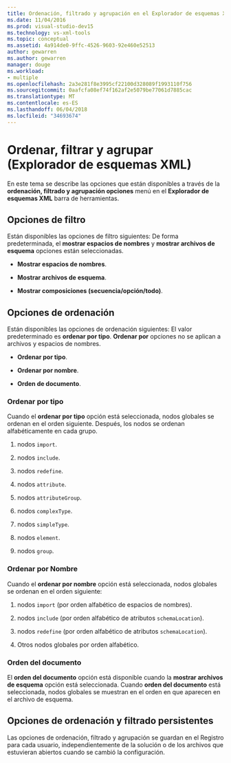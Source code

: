 ```yaml
---
title: Ordenación, filtrado y agrupación en el Explorador de esquemas XML
ms.date: 11/04/2016
ms.prod: visual-studio-dev15
ms.technology: vs-xml-tools
ms.topic: conceptual
ms.assetid: 4a914de0-9ffc-4526-9603-92e460e52513
author: gewarren
ms.author: gewarren
manager: douge
ms.workload:
- multiple
ms.openlocfilehash: 2a3e281f8e3995cf22100d328089f1993110f756
ms.sourcegitcommit: 0aafcfa08ef74f162af2e5079be77061d7885cac
ms.translationtype: MT
ms.contentlocale: es-ES
ms.lasthandoff: 06/04/2018
ms.locfileid: "34693674"
---
```

# <a name="sorting-filtering-and-grouping-xml-schema-explorer"></a>Ordenar, filtrar y agrupar (Explorador de esquemas XML)

En este tema se describe las opciones que están disponibles a través de la **ordenación, filtrado y agrupación opciones** menú en el **Explorador de esquemas XML** barra de herramientas.

## <a name="filter-options"></a>Opciones de filtro

 Están disponibles las opciones de filtro siguientes: De forma predeterminada, el **mostrar espacios de nombres** y **mostrar archivos de esquema** opciones están seleccionadas.

-   **Mostrar espacios de nombres**.

-   **Mostrar archivos de esquema**.

-   **Mostrar composiciones (secuencia/opción/todo)**.

## <a name="sorting-options"></a>Opciones de ordenación

 Están disponibles las opciones de ordenación siguientes: El valor predeterminado es **ordenar por tipo**. **Ordenar por** opciones no se aplican a archivos y espacios de nombres.

-   **Ordenar por tipo**.

-   **Ordenar por nombre**.

-   **Orden de documento**.

### <a name="sort-by-type"></a>Ordenar por tipo

 Cuando el **ordenar por tipo** opción está seleccionada, nodos globales se ordenan en el orden siguiente. Después, los nodos se ordenan alfabéticamente en cada grupo.

1.  nodos `import`.

2.  nodos `include`.

3.  nodos `redefine`.

4.  nodos `attribute`.

5.  nodos `attributeGroup`.

6.  nodos `complexType`.

7.  nodos `simpleType`.

8.  nodos `element`.

9. nodos `group`.

### <a name="sort-by-name"></a>Ordenar por Nombre

 Cuando el **ordenar por nombre** opción está seleccionada, nodos globales se ordenan en el orden siguiente:

1.  nodos `import` (por orden alfabético de espacios de nombres).

2.  nodos `include` (por orden alfabético de atributos `schemaLocation`).

3.  nodos `redefine` (por orden alfabético de atributos `schemaLocation`).

4.  Otros nodos globales por orden alfabético.

### <a name="document-order"></a>Orden del documento

 El **orden del documento** opción está disponible cuando la **mostrar archivos de esquema** opción está seleccionada. Cuando **orden del documento** está seleccionada, nodos globales se muestran en el orden en que aparecen en el archivo de esquema.

## <a name="persisting-sortfilter-options"></a>Opciones de ordenación y filtrado persistentes

 Las opciones de ordenación, filtrado y agrupación se guardan en el Registro para cada usuario, independientemente de la solución o de los archivos que estuvieran abiertos cuando se cambió la configuración.